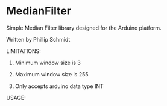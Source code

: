 MedianFilter
============

Simple Median Filter library designed for the Arduino platform.

Written by Phillip Schmidt


LIMITATIONS:

1) Minimum window size is 3

2) Maximum window size is 255

3) Only accepts arduino data type INT


USAGE:

